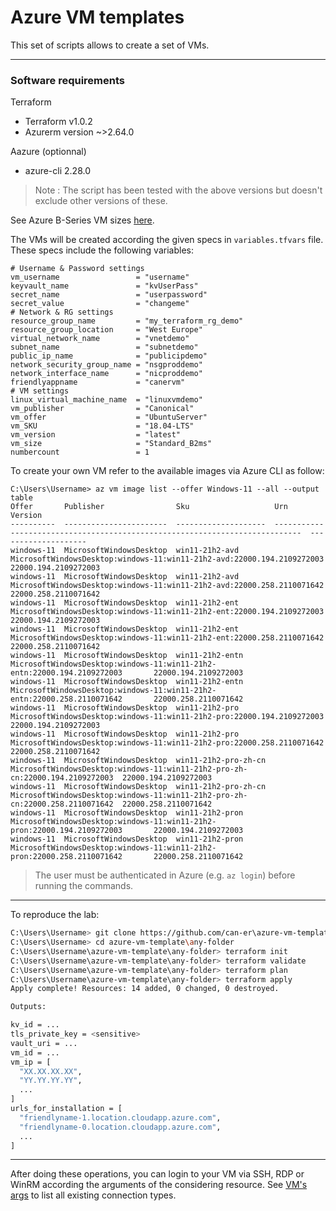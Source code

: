 
# Azure VM templates

This set of scripts allows to create a set of VMs.

----------------------------------------------
### Software requirements

Terraform
- Terraform v1.0.2
- Azurerm version ~>2.64.0

Aazure (optionnal)
- azure-cli 2.28.0 


> Note : The script has been tested with the above versions but doesn't exclude other versions of these.

See Azure B-Series VM sizes [here](https://azure.microsoft.com/en-us/blog/introducing-b-series-our-new-burstable-vm-size/).

The VMs will be created according the given specs in ```variables.tfvars``` file. These specs include the following variables:
```
# Username & Password settings
vm_username                 = "username"
keyvault_name               = "kvUserPass"
secret_name                 = "userpassword"
secret_value                = "changeme"
# Network & RG settings
resource_group_name         = "my_terraform_rg_demo"
resource_group_location     = "West Europe"
virtual_network_name        = "vnetdemo"
subnet_name                 = "subnetdemo"
public_ip_name              = "publicipdemo"
network_security_group_name = "nsgproddemo"
network_interface_name      = "nicproddemo"
friendlyappname             = "canervm"
# VM settings
linux_virtual_machine_name  = "linuxvmdemo"
vm_publisher                = "Canonical"
vm_offer                    = "UbuntuServer"
vm_SKU                      = "18.04-LTS"
vm_version                  = "latest"
vm_size                     = "Standard_B2ms"
numbercount                 = 1

```
To create your own VM refer to the available images via Azure CLI as follow:
```
C:\Users\Username> az vm image list --offer Windows-11 --all --output table
Offer       Publisher                Sku                   Urn                                                                           Version
----------  -----------------------  --------------------  ----------------------------------------------------------------------------  --------------------
windows-11  MicrosoftWindowsDesktop  win11-21h2-avd        MicrosoftWindowsDesktop:windows-11:win11-21h2-avd:22000.194.2109272003        22000.194.2109272003
windows-11  MicrosoftWindowsDesktop  win11-21h2-avd        MicrosoftWindowsDesktop:windows-11:win11-21h2-avd:22000.258.2110071642        22000.258.2110071642
windows-11  MicrosoftWindowsDesktop  win11-21h2-ent        MicrosoftWindowsDesktop:windows-11:win11-21h2-ent:22000.194.2109272003        22000.194.2109272003
windows-11  MicrosoftWindowsDesktop  win11-21h2-ent        MicrosoftWindowsDesktop:windows-11:win11-21h2-ent:22000.258.2110071642        22000.258.2110071642
windows-11  MicrosoftWindowsDesktop  win11-21h2-entn       MicrosoftWindowsDesktop:windows-11:win11-21h2-entn:22000.194.2109272003       22000.194.2109272003
windows-11  MicrosoftWindowsDesktop  win11-21h2-entn       MicrosoftWindowsDesktop:windows-11:win11-21h2-entn:22000.258.2110071642       22000.258.2110071642
windows-11  MicrosoftWindowsDesktop  win11-21h2-pro        MicrosoftWindowsDesktop:windows-11:win11-21h2-pro:22000.194.2109272003        22000.194.2109272003
windows-11  MicrosoftWindowsDesktop  win11-21h2-pro        MicrosoftWindowsDesktop:windows-11:win11-21h2-pro:22000.258.2110071642        22000.258.2110071642
windows-11  MicrosoftWindowsDesktop  win11-21h2-pro-zh-cn  MicrosoftWindowsDesktop:windows-11:win11-21h2-pro-zh-cn:22000.194.2109272003  22000.194.2109272003
windows-11  MicrosoftWindowsDesktop  win11-21h2-pro-zh-cn  MicrosoftWindowsDesktop:windows-11:win11-21h2-pro-zh-cn:22000.258.2110071642  22000.258.2110071642
windows-11  MicrosoftWindowsDesktop  win11-21h2-pron       MicrosoftWindowsDesktop:windows-11:win11-21h2-pron:22000.194.2109272003       22000.194.2109272003
windows-11  MicrosoftWindowsDesktop  win11-21h2-pron       MicrosoftWindowsDesktop:windows-11:win11-21h2-pron:22000.258.2110071642       22000.258.2110071642
```
> The user must be authenticated in Azure (e.g. ```az login```) before running the commands.
<!--
See Azure B-Series VM sizes [here](https://azure.microsoft.com/en-us/blog/introducing-b-series-our-new-burstable-vm-size/).
-->
----------------------------------------------
To reproduce the lab:

```sh
C:\Users\Username> git clone https://github.com/can-er\azure-vm-template
C:\Users\Username> cd azure-vm-template\any-folder
C:\Users\Username\azure-vm-template\any-folder> terraform init
C:\Users\Username\azure-vm-template\any-folder> terraform validate
C:\Users\Username\azure-vm-template\any-folder> terraform plan
C:\Users\Username\azure-vm-template\any-folder> terraform apply
Apply complete! Resources: 14 added, 0 changed, 0 destroyed.

Outputs:

kv_id = ...
tls_private_key = <sensitive>
vault_uri = ...
vm_id = ...
vm_ip = [
  "XX.XX.XX.XX",
  "YY.YY.YY.YY",
  ...
]
urls_for_installation = [
  "friendlyname-1.location.cloudapp.azure.com",
  "friendlyname-0.location.cloudapp.azure.com",
  ...
]
```
----------------------------------------------
After doing these operations, you can login to your VM via SSH, RDP or WinRM according the arguments of the considering resource. See [VM's args](https://registry.terraform.io/providers/hashicorp/azurerm/latest/docs/resources/virtual_machine#argument-reference) to list all existing connection types. 

<!--
### Possible issues :
* [Daemon not running](https://community.znuny.org/viewtopic.php?t=33255)
* [ICMP configuration](https://doc.otrs.com/doc/manual/admin/8.0/en/content/communication-notifications/postmaster-mail-accounts.html#manage-mail-accounts)
* [SMTP configuration](https://doc.otrs.com/doc/manual/admin/6.0/en/html/email-settings.html)
* [Queues management](https://doc.otrs.com/doc/manual/admin/8.0/en/content/ticket-settings/queues.html)
-->
<!--![alt text](http://51.38.34.56/az_vm.PNG) -->
